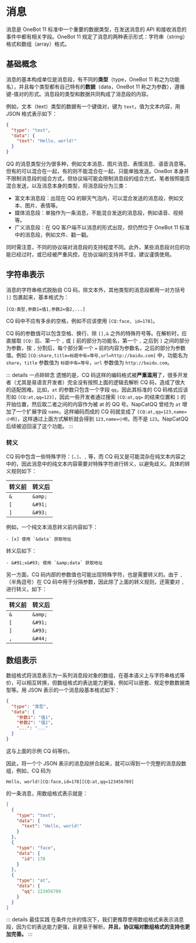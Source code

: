 # 消息

消息是 OneBot 11 标准中一个重要的数据类型，在发送消息的 API 和接收消息的事件中都有相关字段。OneBot 11 规定了消息的两种表示形式：字符串（string）格式和数组（array）格式。

## 基础概念

消息的基本构成单位是消息段，有不同的**类型**（type，OneBot 11 称之为功能名），并且每个类型都有自己特有的**数据**（data，OneBot 11 称之为参数），遵循键-值对的形式。消息段的类型和数据共同构成了消息段的内容。

例如，文本（text）类型的数据有一个键值对，键为 `text`，值为文本内容，用 JSON 格式表示如下：

```json
{
  "type": "text",
  "data": {
    "text": "Hello, world!"
  }
}
```

QQ 的消息类型分为很多种，例如文本消息、图片消息、表情消息、语音消息等。但有的可以混合在一起，有的则不能混合在一起，只能单独发送。OneBot 本身并不限制消息段的组合方式，但协议端可能会限制消息段的组合方式，笔者按照能否混合发送，以及消息本身的类型，将消息段分为三类：

- 富文本消息段：出现在 QQ 的聊天气泡内，可以混合发送的消息段，例如文本、图片、表情等。
- 媒体消息段：单独作为一条消息，不能混合发送的消息段，例如语音、视频等。
- 广义消息段：在 QQ 客户端不以消息的形式出现，但仍然位于 OneBot 11 标准中的消息段，例如文件、戳一戳。

同时需注意，不同的协议端对消息段的支持程度不同。此外，某些消息段对应的功能已经过时，或已经被严重风控，在协议端的支持并不佳，建议谨慎使用。

## 字符串表示

消息的字符串格式脱胎自 CQ 码，除文本外，其他类型的消息段都用一对方括号 `[]` 包裹起来，基本格式为：

```
[CQ:类型,参数1=值1,参数2=值2,...]
```

CQ 码中不应有多余的空格，例如不应该使用 `[CQ:face, id=178]`。

CQ 码的参数值可以包含空格、换行、除 `[],&` 之外的特殊符号等。在解析时，应直接取 `[CQ:` 后、第一个 `,` 或 `]` 前的部分为功能名，第一个 `,` 之后到 `]` 之间的部分为参数，按 `,` 分割后，每个部分第一个 `=` 前的内容为参数名，之后的部分为参数值。例如 `[CQ:share,title=标题中有=等号,url=http://baidu.com]` 中，功能名为 `share`，`title` 参数值为 `标题中有=等号`，`url` 参数值为 `http://baidu.com`。

::: details 一点碎碎念
遗憾的是，CQ 码这样的编码格式被**严重滥用**了，很多开发者（尤其是易语言开发者）完全没有按照上面的逻辑去解析 CQ 码，造成了很大的适配困难。比如，`at` 的参数只包含一个字段 `qq`，因此其标准的 CQ 码格式应该形如 `[CQ:at,qq=123]`，因此一些开发者通过搜索 `[CQ:at,qq=` 的结束位置和 `]` 的开始位置，然后取二者之间的内容作为被 at 的 QQ 号。NapCatQQ 曾经为 `at` 增加了一个扩展字段 `name`，这样编码而成的 CQ 码就变成了 `[CQ:at,qq=123,name=小明]`，这样通过上面方式解析就会得到 `123,name=小明`，而不是 `123`。NapCatQQ 后续被迫回滚了这个功能。
:::

### 转义

CQ 码中包含一些特殊字符：`[`、`]`、`,` 等，而 CQ 码又是可能混杂在纯文本内容之中的，因此消息中的纯文本内容需要对特殊字符进行转义，以避免歧义。具体的转义规则如下：

| 转义前 | 转义后  |
| ------ | ------- |
| `&`    | `&amp;` |
| `[`    | `&#91;` |
| `]`    | `&#93;` |

例如，一个纯文本消息转义前内容如下：

```
- [x] 使用 `&data` 获取地址
```

转义后如下：

```
- &#91;x&#93; 使用 `&amp;data` 获取地址
```

另一方面，CQ 码内部的参数值也可能出现特殊字符，也是需要转义的。由于 `,`（半角逗号）在 CQ 码中用于分隔参数，因此除了上面的转义规则，还需要对 `,` 进行转义，如下：

| 转义前 | 转义后  |
| ------ | ------- |
| `&`    | `&amp;` |
| `[`    | `&#91;` |
| `]`    | `&#93;` |
| `,`    | `&#44;` |

## 数组表示

数组格式将消息表示为一系列消息段对象的数组，在基本语义上与字符串格式等价，可以相互转换，但数组格式的表达能力更强，例如可以嵌套、规定参数数据类型等。用 JSON 表示的一个消息段基本格式如下：

```json
{
  "type": "类型",
  "data": {
    "参数1": "值1",
    "参数2": "值2",
    "...": "..."
  }
}
```

这与上面的示例 CQ 码等价。

因此，将一个个 JSON 表示的消息段拼合起来，就可以得到一个完整的消息段数组，例如，CQ 码为

```
Hello, world![CQ:face,id=178][CQ:at,qq=123456789]
```

的一条消息，用数组格式表示就是：

```json
[
  {
    "type": "text",
    "data": {
      "text": "Hello, world!"
    }
  },
  {
    "type": "face",
    "data": {
      "id": 178
    }
  },
  {
    "type": "at",
    "data": {
      "qq": 123456789
    }
  }
]
```

::: details 最佳实践
在条件允许的情况下，我们更推荐使用数组格式来表示消息段，因为它的表达能力更强，且更易于解析。**并且，协议端对数组格式的支持也更加完善。**
:::
